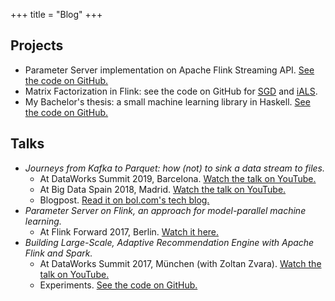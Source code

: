 +++
title = "Blog"
+++

## Projects

- Parameter Server implementation on Apache Flink Streaming API.
  [See the code on GitHub.](https://github.com/gaborhermann/flink-parameter-server)
- Matrix Factorization in Flink: see the code on GitHub for [SGD](https://github.com/apache/flink/pull/2819) and [iALS](https://github.com/apache/flink/pull/2542).
- My Bachelor's thesis: a small machine learning library in Haskell.
  [See the code on GitHub.](https://github.com/gaborhermann/marvin)

## Talks

- _Journeys from Kafka to Parquet: how (not) to sink a data stream to files._
  - At DataWorks Summit 2019, Barcelona.
    [Watch the talk on YouTube.](https://www.youtube.com/watch?v=4KQ6f8KyLis)
  - At Big Data Spain 2018, Madrid.
    [Watch the talk on YouTube.](https://www.youtube.com/watch?v=E3UwpKTl-3w)
  - Blogpost.
    [Read it on bol.com's tech blog.](https://techlab.bol.com/en/blog/how-not-to-sink-a-data-stream-to-files-journeys-from-kafka-to-parquet)
- _Parameter Server on Flink, an approach for model-parallel machine learning._
  - At Flink Forward 2017, Berlin.
    [Watch it here.](https://www.youtube.com/watch?v=4JEciJxJ5to)
- _Building Large-Scale, Adaptive Recommendation Engine with Apache Flink and Spark._
  - At DataWorks Summit 2017, München (with Zoltan Zvara).
  [Watch the talk on YouTube.](https://www.youtube.com/watch?v=doOyQoCteWo)
  - Experiments. [See the code on GitHub.](https://github.com/gaborhermann/large-scale-recommendation)
